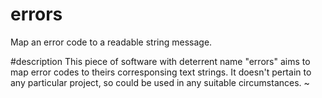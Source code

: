 # errors
Map an error code to a readable string message.

#description
This piece of software with deterrent name "errors" aims to
map error codes to theirs corresponsing text strings.
It doesn't pertain to any particular project, so could be
used in any suitable circumstances.
~                                   

